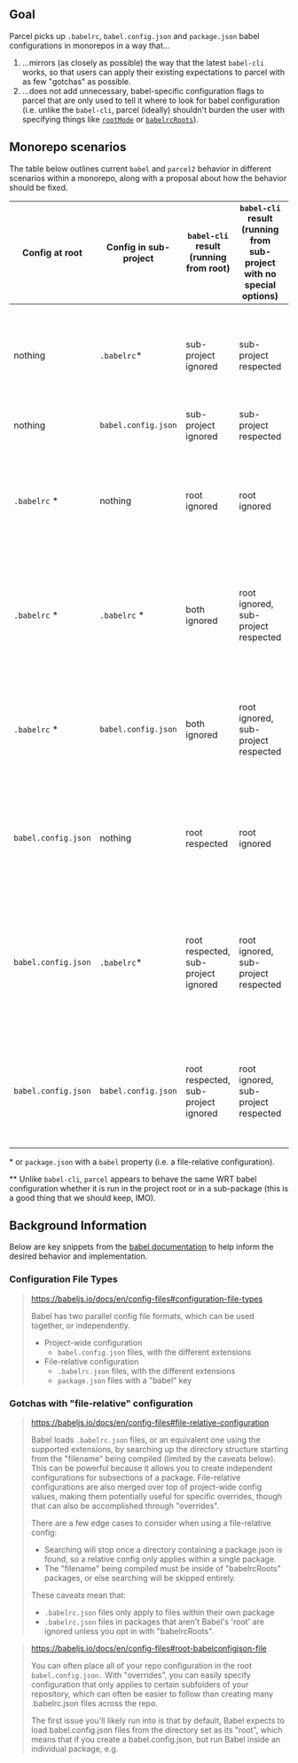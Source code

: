 ## Goal

Parcel picks up `.babelrc`, `babel.config.json` and `package.json` babel configurations in monorepos in a way that...

1. ...mirrors (as closely as possible) the way that the latest `babel-cli` works, so that users can apply their existing expectations to parcel with as few "gotchas" as possible.
2. ...does not add unnecessary, babel-specific configuration flags to parcel that are only used to tell it where to look for babel configuration (i.e. unlike the `babel-cli`, parcel (ideally) shouldn't burden the user with specifying things like [`rootMode`](https://babeljs.io/docs/en/config-files#root-babelconfigjson-file) or [`babelrcRoots`](https://babeljs.io/docs/en/options#babelrcroots)).

## Monorepo scenarios

The table below outlines current `babel` and `parcel2` behavior in different scenarios within a monorepo, along with a proposal about how the behavior should be fixed.

| Config at root      | Config in sub-project | `babel-cli` result (running from root) | `babel-cli` result (running from sub-project with no special options) | Current `parcel` result (as of `2.0.0-nightly.99`) | Proposed fixes to `parcel` result\*\*                                                                                          | Notes                                                                                                                                                                                                                                         |
| ------------------- | --------------------- | -------------------------------------- | --------------------------------------------------------------------- | -------------------------------------------------- | ------------------------------------------------------------------------------------------------------------------------------ | --------------------------------------------------------------------------------------------------------------------------------------------------------------------------------------------------------------------------------------------- |
| nothing             | `.babelrc`\*          | sub-project ignored                    | sub-project respected                                                 | sub-project **ignored**                            | sub-project **respected**                                                                                                      | Babel documentation [recommends](https://babeljs.io/docs/en/config-files#subpackage-babelrcjson-files) setting [`babelrcRoots`](https://babeljs.io/docs/en/options#babelrcroots) to enable detection when running `babel-cli` from the root.  |
| nothing             | `babel.config.json`   | sub-project ignored                    | sub-project respected                                                 | sub-project **ignored**                            | sub-project **respected**                                                                                                      |
| `.babelrc` \*       | nothing               | root ignored                           | root ignored                                                          | root ignored                                       | -                                                                                                                              | It is expected that the root `.babelrc` file will be ignored, because file-relative configuration is not intended to be used for shared, cross-repo options.                                                                                  |
| `.babelrc` \*       | `.babelrc` \*         | both ignored                           | root ignored, sub-project respected                                   | both ignored                                       | root ignored, **sub-project respected**                                                                                        | It is expected that the root `.babelrc` file will be ignored, because file-relative configuration is not intended to be used for shared, cross-repo options.                                                                                  |
| `.babelrc` \*       | `babel.config.json`   | both ignored                           | root ignored, sub-project respected                                   | both ignored                                       | root ignored, **sub-project respected**                                                                                        | It is expected that the root `.babelrc` file will be ignored, because file-relative configuration is not intended to be used for shared, cross-repo options.                                                                                  |
| `babel.config.json` | nothing               | root respected                         | root ignored                                                          | root respected                                     | -                                                                                                                              | Babel documentation [recommends](https://babeljs.io/docs/en/config-files#root-babelconfigjson-file) setting `--rootMode upward` to enable detection when running `babel-cli` from the subproject.                                             |
| `babel.config.json` | `.babelrc`\*          | root respected, sub-project ignored    | root ignored, sub-project respected                                   | root respected, sub-project **_ignored_**          | both root and sub-project **respected** (i.e. merged, as if you had correctly specified `babelrcRoot` and `rootMode` in babel) | Babel documentation [recommends](https://babeljs.io/docs/en/config-files#subpackage-babelrcjson-files) setting [`babelrcRoots`](https://babeljs.io/docs/en/options#babelrcroots) _and_ `--rootMode upward` to enable detection in both cases. |
| `babel.config.json` | `babel.config.json`   | root respected, sub-project ignored    | root ignored, sub-project respected                                   | root respected, sub-project ignored                | root respected, sub-project ignored                                                                                            | It is expected that the sub-project `babel.config.json` file will be ignored, because it is intended only to specify global configuration, not per-package overrides.                                                                         |

\* or `package.json` with a `babel` property (i.e. a file-relative configuration).

\*\* Unlike `babel-cli`, `parcel` appears to behave the same WRT babel configuration whether it is run in the project root or in a sub-package (this is a good thing that we should keep, IMO).

## Background Information

Below are key snippets from the [babel documentation](https://babeljs.io/docs/en/config-files) to help inform the desired behavior and implementation.

### Configuration File Types

> https://babeljs.io/docs/en/config-files#configuration-file-types
>
> Babel has two parallel config file formats, which can be used together, or independently.
>
> - Project-wide configuration
>   - `babel.config.json` files, with the different extensions
> - File-relative configuration
>   - `.babelrc.json` files, with the different extensions
>   - `package.json` files with a "babel" key

### Gotchas with "file-relative" configuration

> https://babeljs.io/docs/en/config-files#file-relative-configuration
>
> Babel loads `.babelrc.json` files, or an equivalent one using the supported extensions, by searching up the directory structure starting from the "filename" being compiled (limited by the caveats below). This can be powerful because it allows you to create independent configurations for subsections of a package. File-relative configurations are also merged over top of project-wide config values, making them potentially useful for specific overrides, though that can also be accomplished through "overrides".
>
> There are a few edge cases to consider when using a file-relative config:
>
> - Searching will stop once a directory containing a package.json is found, so a relative config only applies within a single package.
> - The "filename" being compiled must be inside of "babelrcRoots" packages, or else searching will be skipped entirely.
>
> These caveats mean that:
>
> - `.babelrc.json` files only apply to files within their own package
> - `.babelrc.json` files in packages that aren't Babel's 'root' are ignored unless you opt in with "babelrcRoots".

> https://babeljs.io/docs/en/config-files#root-babelconfigjson-file
>
> You can often place all of your repo configuration in the root `babel.config.json.` With "overrides", you can easily specify configuration that only applies to certain subfolders of your repository, which can often be easier to follow than creating many .babelrc.json files across the repo.
>
> The first issue you'll likely run into is that by default, Babel expects to load babel.config.json files from the directory set as its "root", which means that if you create a babel.config.json, but run Babel inside an individual package, e.g.
